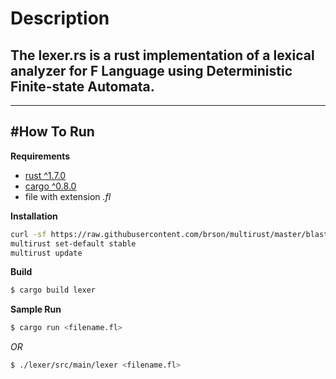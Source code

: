 # Description
## The **lexer.rs** is a rust implementation of a lexical analyzer for F Language using Deterministic Finite-state Automata.
-------------


#How To Run
-------------

**Requirements**

- [rust ^1.7.0](https://www.rust-lang.org/downloads.html)
- [cargo ^0.8.0](http://doc.crates.io/)
- file with extension _.fl_

**Installation**
```bash
curl -sf https://raw.githubusercontent.com/brson/multirust/master/blastoff.sh | sh
multirust set-default stable
multirust update
```
**Build**
```bash
$ cargo build lexer
```
**Sample Run**
```bash
$ cargo run <filename.fl>
```
_OR_
```bash
$ ./lexer/src/main/lexer <filename.fl>
```
